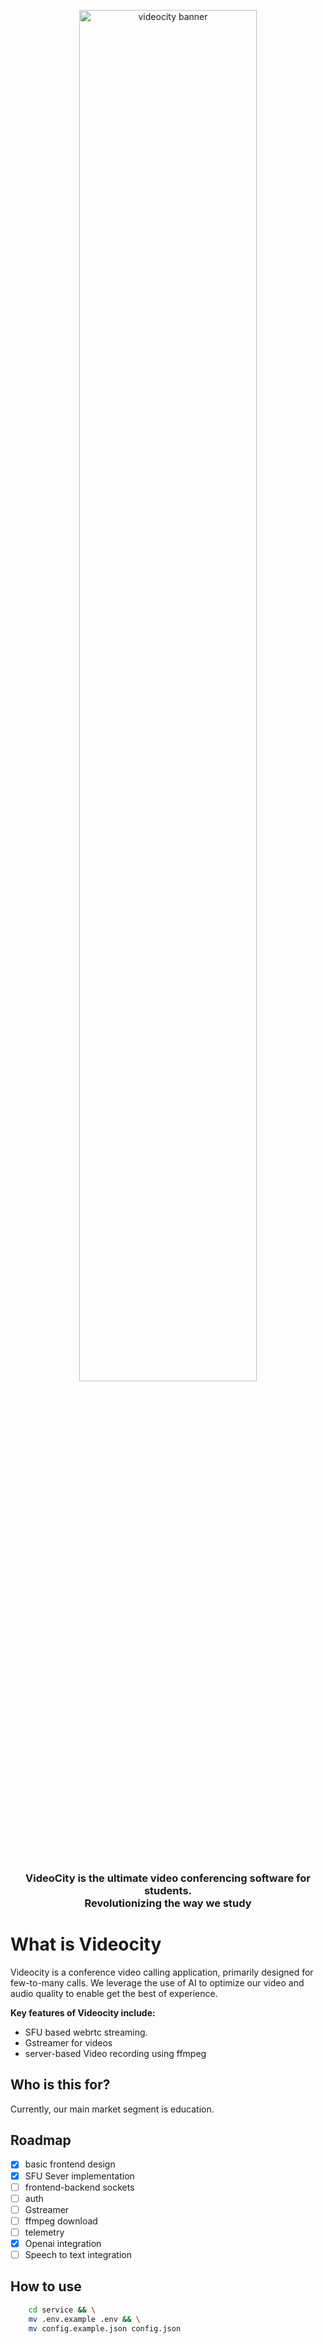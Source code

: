 <p align="center">
<img src="./demo/demo/public/VideoCity.svg" width="75%" alt="videocity banner">
</p>
<br/>
<h3 align="center">
    <span> VideoCity </span>
    is the ultimate video conferencing software for students.
    <br/>
     Revolutionizing the way we study
</h3>

# What is Videocity
Videocity is a conference video calling application, primarily designed for few-to-many calls. We leverage the use of AI to optimize our video and audio quality to enable get the best of experience. 

**Key features of Videocity include:** 
- SFU based webrtc streaming.
- Gstreamer for videos
- server-based Video recording using ffmpeg

## Who is this for?
Currently, our main market segment is education.

## Roadmap
- [x] basic frontend design
- [x] SFU Sever implementation
- [ ] frontend-backend sockets 
- [ ] auth
- [ ] Gstreamer
- [ ] ffmpeg download
- [ ] telemetry
- [x] Openai integration
- [ ] Speech to text integration

## How to use
```bash
    cd service && \
    mv .env.example .env && \
    mv config.example.json config.json
```
